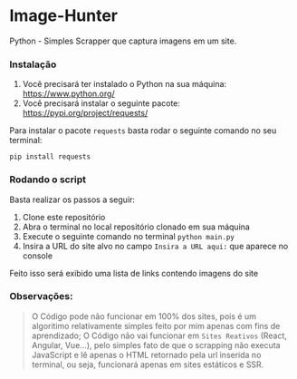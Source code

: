 # Image-Hunter
 Python - Simples Scrapper que captura imagens em um site.

### Instalação
1. Você precisará ter instalado o Python na sua máquina: https://www.python.org/
2. Você precisará instalar o seguinte pacote: https://pypi.org/project/requests/

Para instalar o pacote `requests` basta rodar o seguinte comando no seu terminal:

	pip install requests

### Rodando o script
Basta realizar os passos a seguir:
1. Clone este repositório
2. Abra o terminal no local repositório clonado em sua máquina
3. Execute o seguinte comando no terminal `python main.py`
4. Insira a URL do site alvo no campo `Insira a URL aqui:` que aparece no console

Feito isso será exibido uma lista de links contendo imagens do site

### Observações:
> O Código pode não funcionar em 100% dos sites, pois é um algoritimo relativamente simples feito por mim apenas com fins de aprendizado;
> O Código não vai funcionar em `Sites Reativos` (React, Angular, Vue...), pelo simples fato de que o scrapping não executa JavaScript e lê apenas o HTML retornado pela url inserida no terminal, ou seja, funcionará apenas em sites estáticos e SSR.